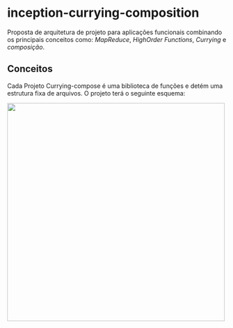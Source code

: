 # inception-currying-composition
Proposta de arquitetura de projeto para aplicações funcionais combinando os principais conceitos como: *MapReduce*, *HighOrder Functions*, *Currying* e *composição*.


## Conceitos
Cada Projeto Currying-compose é uma biblioteca de funções e detém uma estrutura fixa de arquivos. O projeto terá o seguinte esquema:

<img src="https://user-images.githubusercontent.com/48892066/190886389-be713d68-c255-4b80-baaf-49a6a95a6574.png" style="width: 500px;"/>

